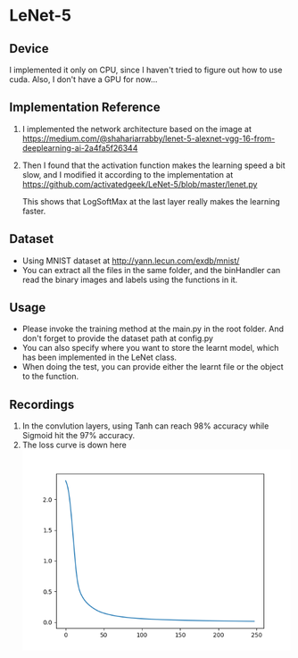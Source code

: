 # LeNet-5

## Device
I implemented it only on CPU, since I haven't tried to figure out how to use cuda. Also, I don't have a GPU for now...

## Implementation Reference
1. I implemented the network architecture based on the image at https://medium.com/@shahariarrabby/lenet-5-alexnet-vgg-16-from-deeplearning-ai-2a4fa5f26344

2. Then I found that the activation function makes the learning speed a bit slow, and I modified it according to the implementation at https://github.com/activatedgeek/LeNet-5/blob/master/lenet.py 

    This shows that LogSoftMax at the last layer really makes the learning faster.

## Dataset
* Using MNIST dataset at http://yann.lecun.com/exdb/mnist/
* You can extract all the files in the same folder, and the binHandler can read the binary images and labels using the functions in it.

## Usage
* Please invoke the training method at the main.py in the root folder. And don't forget to provide the dataset path at config.py
* You can also specify where you want to store the learnt model, which has been implemented in the LeNet class.
* When doing the test, you can provide either the learnt file or the object to the function.

## Recordings
1. In the convlution layers, using Tanh can reach 98% accuracy while Sigmoid hit the 97% accuracy.
2. The loss curve is down here  
	![loss curve](./loss_curve.png)
